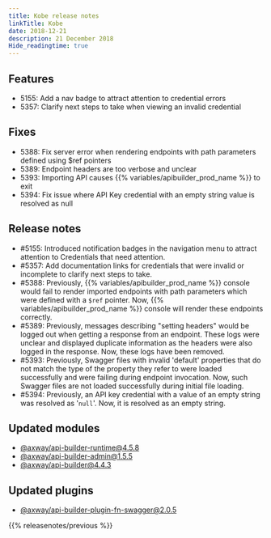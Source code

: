 ```yaml
---
title: Kobe release notes
linkTitle: Kobe
date: 2018-12-21
description: 21 December 2018
Hide_readingtime: true
---
```

## Features

* 5155: Add a nav badge to attract attention to credential errors
* 5357: Clarify next steps to take when viewing an invalid credential

## Fixes

* 5388: Fix server error when rendering endpoints with path parameters defined using $ref pointers
* 5389: Endpoint headers are too verbose and unclear
* 5393: Importing API causes {{% variables/apibuilder_prod_name %}} to exit
* 5394: Fix issue where API Key credential with an empty string value is resolved as null

## Release notes

* #5155: Introduced notification badges in the navigation menu to attract attention to Credentials that need attention.
* #5357: Add documentation links for credentials that were invalid or incomplete to clarify next steps to take.
* #5388: Previously, {{% variables/apibuilder_prod_name %}} console would fail to render imported endpoints with path parameters which were defined with a `$ref` pointer. Now, {{% variables/apibuilder_prod_name %}} console will render these endpoints correctly.
* #5389: Previously, messages describing "setting headers" would be logged out when getting a response from an endpoint. These logs were unclear and displayed duplicate information as the headers were also logged in the response. Now, these logs have been removed.
* #5393: Previously, Swagger files with invalid 'default' properties that do not match the type of the property they refer to were loaded successfully and were failing during endpoint invocation. Now, such Swagger files are not loaded successfully during initial file loading.
* #5394: Previously, an API key credential with a value of an empty string was resolved as '`null`'. Now, it is resolved as an empty string.

## Updated modules

* [@axway/api-builder-runtime@4.5.8](https://www.npmjs.com/package/@axway/api-builder-runtime/v/4.5.8)
* [@axway/api-builder-admin@1.5.5](https://www.npmjs.com/package/@axway/api-builder-admin/v/1.5.5)
* [@axway/api-builder@4.4.3](https://www.npmjs.com/package/@axway/api-builder/v/4.4.3)

## Updated plugins

* [@axway/api-builder-plugin-fn-swagger@2.0.5](https://www.npmjs.com/package/@axway/api-builder-plugin-fn-swagger/v/2.0.5)


{{% releasenotes/previous %}}
